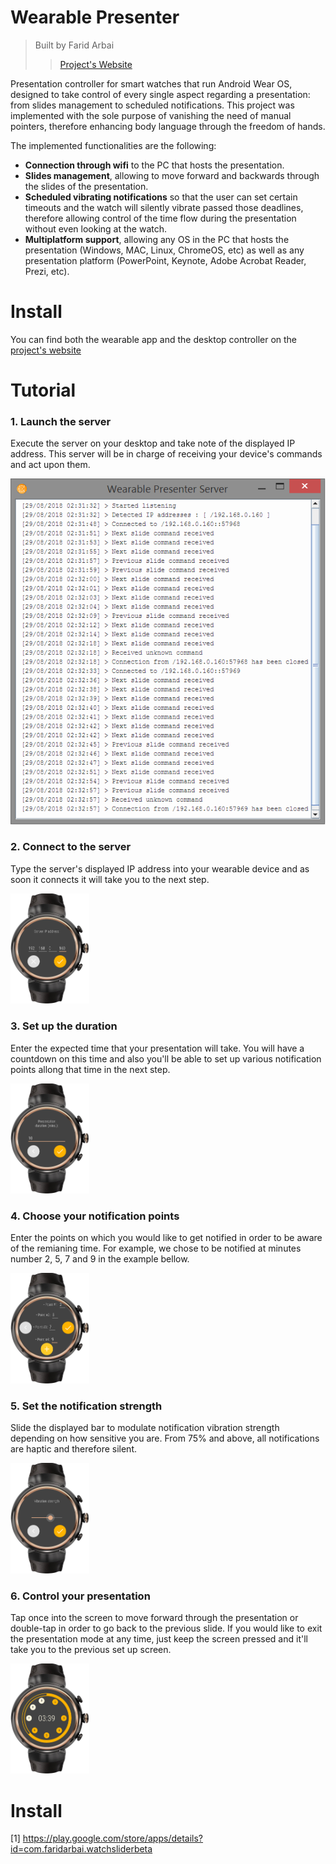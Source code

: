 # Wearable Presenter
> Built by Farid Arbai
>> [Project's Website](www.faridarbai.com/wearable-presenter)

Presentation controller for smart watches that run Android Wear OS, designed to take control of every single aspect regarding a presentation: from slides management to scheduled notifications. This project was implemented with the sole purpose of vanishing the need of manual pointers, therefore enhancing body language through the freedom of hands.

The implemented functionalities are the following:
* **Connection through wifi** to the PC that hosts the presentation.
* **Slides management**, allowing to move forward and backwards through the slides of the presentation.
* **Scheduled vibrating notifications** so that the user can set certain timeouts and the watch will silently vibrate passed those deadlines, therefore allowing control of the time flow during the presentation without even looking at the watch.
* **Multiplatform support**, allowing any OS in the PC that hosts the presentation (Windows, MAC, Linux, ChromeOS, etc) as well as any presentation platform (PowerPoint, Keynote, Adobe Acrobat Reader, Prezi, etc).

# Install
You can find both the wearable app and the desktop controller on the [project's website](http://www.faridarbai.com/wearable-presenter)

# Tutorial
### 1. Launch the server
Execute the server on your desktop and take note of the displayed IP address. This server will be in charge of receiving your device's commands and act upon them.

<img src="./snapshots/server.png"/>

### 2. Connect to the server
Type the server's displayed IP address into your wearable device and as soon it connects it will take you to the next step.

<img src="./snapshots/ip.png" width="25%" height="25%"/>

### 3. Set up the duration
Enter the expected time that your presentation will take. You will have a countdown on this time and also you'll be able to set up various notification points allong that time in the next step.

<img src="./snapshots/duration.png" width="25%" height="25%"/>

### 4. Choose your notification points
Enter the points on which you would like to get notified in order to be aware of the remianing time. For example, we chose to be notified at minutes number 2, 5, 7 and 9 in the example bellow.

<img src="./snapshots/checkpoints.png" width="25%" height="25%"/>

### 5. Set the notification strength
Slide the displayed bar to modulate notification vibration strength depending on how sensitive you are. From 75% and above, all notifications are haptic and therefore silent.

<img src="./snapshots/vibration.png" width="25%" height="25%"/>

### 6. Control your presentation
Tap once into the screen to move forward through the presentation or double-tap in order to go back to the previous slide. If you would like to exit the presentation mode at any time, just keep the screen pressed and it'll take you to the previous set up screen.

<img src="./snapshots/presentation.png" width="25%" height="25%"/>

# Install
[1] https://play.google.com/store/apps/details?id=com.faridarbai.watchsliderbeta














